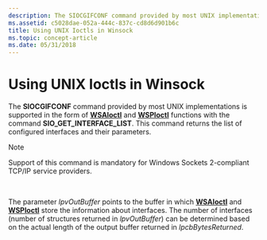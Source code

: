 ```yaml
---
description: The SIOCGIFCONF command provided by most UNIX implementations is supported in the form of WSAIoctl and WSPIoctl functions with the command SIO\_GET\_INTERFACE\_LIST. This command returns the list of configured interfaces and their parameters.
ms.assetid: c5028dae-052a-444c-837c-cd8d6d901b6c
title: Using UNIX Ioctls in Winsock
ms.topic: concept-article
ms.date: 05/31/2018
---
```


# Using UNIX Ioctls in Winsock

The **SIOCGIFCONF** command provided by most UNIX implementations is supported in the form of [**WSAIoctl**](/windows/desktop/api/Winsock2/nf-winsock2-wsaioctl) and [**WSPIoctl**](/previous-versions/windows/hardware/network/ff566296(v=vs.85)) functions with the command **SIO\_GET\_INTERFACE\_LIST**. This command returns the list of configured interfaces and their parameters.

> [!Note]  
> Support of this command is mandatory for Windows Sockets 2-compliant TCP/IP service providers.

 

The parameter *lpvOutBuffer* points to the buffer in which [**WSAIoctl**](/windows/desktop/api/Winsock2/nf-winsock2-wsaioctl) and [**WSPIoctl**](/previous-versions/windows/hardware/network/ff566296(v=vs.85)) store the information about interfaces. The number of interfaces (number of structures returned in *lpvOutBuffer*) can be determined based on the actual length of the output buffer returned in *lpcbBytesReturned*.

 

 
